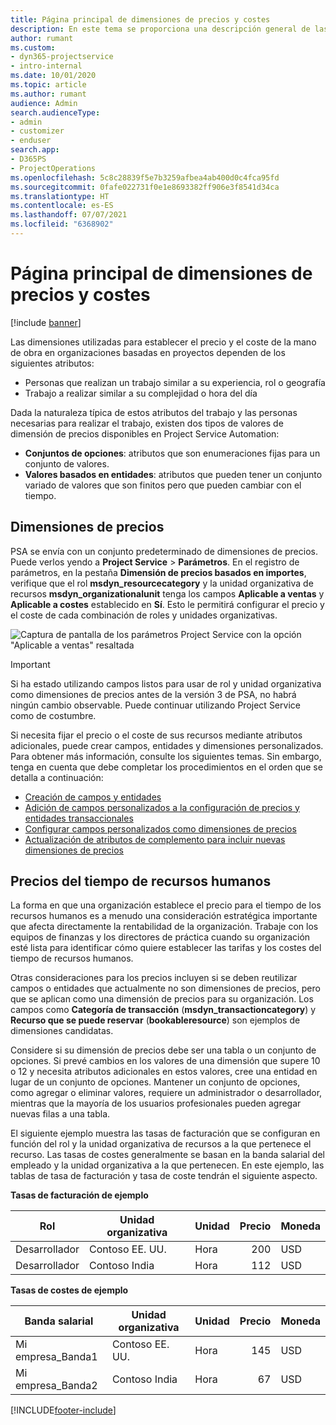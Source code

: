 ```yaml
---
title: Página principal de dimensiones de precios y costes
description: En este tema se proporciona una descripción general de las dimensiones de precios.
author: rumant
ms.custom:
- dyn365-projectservice
- intro-internal
ms.date: 10/01/2020
ms.topic: article
ms.author: rumant
audience: Admin
search.audienceType:
- admin
- customizer
- enduser
search.app:
- D365PS
- ProjectOperations
ms.openlocfilehash: 5c8c28839f5e7b3259afbea4ab400d0c4fca95fd
ms.sourcegitcommit: 0fafe022731f0e1e8693382ff906e3f8541d34ca
ms.translationtype: HT
ms.contentlocale: es-ES
ms.lasthandoff: 07/07/2021
ms.locfileid: "6368902"
---
```

# <a name="pricing-and-costing-dimensions-home-page"></a>Página principal de dimensiones de precios y costes

[!include [banner](../includes/psa-now-project-operations.md)]

Las dimensiones utilizadas para establecer el precio y el coste de la mano de obra en organizaciones basadas en proyectos dependen de los siguientes atributos:

- Personas que realizan un trabajo similar a su experiencia, rol o geografía
- Trabajo a realizar similar a su complejidad o hora del día

Dada la naturaleza típica de estos atributos del trabajo y las personas necesarias para realizar el trabajo, existen dos tipos de valores de dimensión de precios disponibles en Project Service Automation: 

- **Conjuntos de opciones**: atributos que son enumeraciones fijas para un conjunto de valores.
- **Valores basados en entidades**: atributos que pueden tener un conjunto variado de valores que son finitos pero que pueden cambiar con el tiempo.

## <a name="pricing-dimensions"></a>Dimensiones de precios

PSA se envía con un conjunto predeterminado de dimensiones de precios. Puede verlos yendo a **Project Service** > **Parámetros**. En el registro de parámetros, en la pestaña **Dimensión de precios basados en importes**, verifique que el rol **msdyn_resourcecategory** y la unidad organizativa de recursos **msdyn_organizationalunit** tenga los campos **Aplicable a ventas** y **Aplicable a costes** establecido en **Sí**. Esto le permitirá configurar el precio y el coste de cada combinación de roles y unidades organizativas.

![Captura de pantalla de los parámetros Project Service con la opción "Aplicable a ventas" resaltada](media/PS-OOB-parameters.png)

> [!IMPORTANT]
> Si ha estado utilizando campos listos para usar de rol y unidad organizativa como dimensiones de precios antes de la versión 3 de PSA, no habrá ningún cambio observable. Puede continuar utilizando Project Service como de costumbre. 

Si necesita fijar el precio o el coste de sus recursos mediante atributos adicionales, puede crear campos, entidades y dimensiones personalizados. Para obtener más información, consulte los siguientes temas. Sin embargo, tenga en cuenta que debe completar los procedimientos en el orden que se detalla a continuación:

- [Creación de campos y entidades](create-custom-fields-entities.md)
- [Adición de campos personalizados a la configuración de precios y entidades transaccionales](field-references.md)
- [Configurar campos personalizados como dimensiones de precios ](set-up-pricing-dimensions.md)
- [Actualización de atributos de complemento para incluir nuevas dimensiones de precios](update-plug-in-attributes.md)

## <a name="pricing-human-resource-time"></a>Precios del tiempo de recursos humanos
La forma en que una organización establece el precio para el tiempo de los recursos humanos es a menudo una consideración estratégica importante que afecta directamente la rentabilidad de la organización. Trabaje con los equipos de finanzas y los directores de práctica cuando su organización esté lista para identificar cómo quiere establecer las tarifas y los costes del tiempo de recursos humanos.

Otras consideraciones para los precios incluyen si se deben reutilizar campos o entidades que actualmente no son dimensiones de precios, pero que se aplican como una dimensión de precios para su organización. Los campos como **Categoría de transacción** (**msdyn_transactioncategory**) y **Recurso que se puede reservar** (**bookableresource**) son ejemplos de dimensiones candidatas. 

Considere si su dimensión de precios debe ser una tabla o un conjunto de opciones. Si prevé cambios en los valores de una dimensión que supere 10 o 12 y necesita atributos adicionales en estos valores, cree una entidad en lugar de un conjunto de opciones. Mantener un conjunto de opciones, como agregar o eliminar valores, requiere un administrador o desarrollador, mientras que la mayoría de los usuarios profesionales pueden agregar nuevas filas a una tabla.

El siguiente ejemplo muestra las tasas de facturación que se configuran en función del rol y la unidad organizativa de recursos a la que pertenece el recurso. Las tasas de costes generalmente se basan en la banda salarial del empleado y la unidad organizativa a la que pertenecen. En este ejemplo, las tablas de tasa de facturación y tasa de coste tendrán el siguiente aspecto.

**Tasas de facturación de ejemplo**

| Rol        | Unidad organizativa    |Unidad      |Precio      |Moneda  |
| ------------|-------------|----------|----------:|----------|
| Desarrollador   | Contoso EE. UU.  |Hora | 200|USD     |
| Desarrollador   | Contoso India |Hora|   112|USD     |


**Tasas de costes de ejemplo**

| Banda salarial     | Unidad organizativa    |Unidad      |Precio      |Moneda  |
| ----------------|-------------|----------|----------:|----------|
| Mi empresa_Banda1 | Contoso EE. UU.  |Hora | 145|USD     |
| Mi empresa_Banda2 | Contoso India |Hora|   67|USD     |


[!INCLUDE[footer-include](../includes/footer-banner.md)]